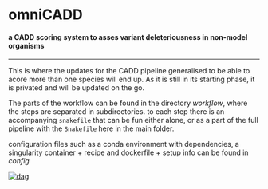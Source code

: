 # omniCADD
#### a CADD scoring system to asses variant deleteriousness in non-model organisms
----

This is where the updates for the CADD pipeline generalised to be able to acore more than one species will end up.
As it is still in its starting phase, it is privated and will be updated on the go.

The parts of the workflow can be found in the directory *workflow*, where the steps are separated in subdirectories. to each step there is an accompanying `snakefile` that can be fun either alone, or as a part of the full pipeline with the `Snakefile` here in the main folder.

configuration files such as a conda environment with dependencies, a singularity container + recipe and dockerfile + setup info can be found in *config*

<a href="https://ibb.co/BsFZQ0h"><img src="https://i.ibb.co/C0D7YRj/dag.jpg" alt="dag" border="0"></a>

